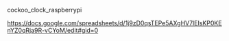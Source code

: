 cockoo_clock_raspberrypi 

https://docs.google.com/spreadsheets/d/1j9zD0qsTEPe5AXgHV7lEIsKP0KEnYZ0qRja9R-vCYoM/edit#gid=0
